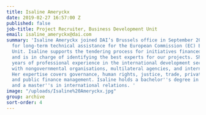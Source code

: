 ```yaml
---
title: Isaline Ameryckx
date: 2019-02-27 16:57:00 Z
published: false
job-title: Project Recruiter, Business Development Unit
email: isaline_ameryckx@dai.com
summary: 'Isaline Ameryckx joined DAI’s Brussels office in September 2018 as a Recruiter
  for long-term technical assistance for the European Commission (EC) Business Development
  Unit. Isaline supports the tendering process for initiatives financed by the EC
  and is in charge of identifying the best experts for our projects. She has eight
  years of professional experience in the international development sector, working
  with nongovernmental organisations, multilateral agencies, and international donors.
  Her expertise covers governance, human rights, justice, trade, private sector development,
  and public finance management. Isaline holds a bachelor''s degree in political studies
  and a master''s in international relations. '
image: "/uploads/Isaline%20Ameryckx.jpg"
group: archive
sort-order: 4
---
```


